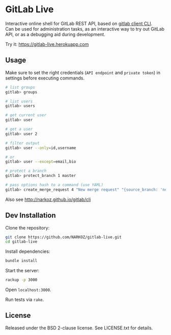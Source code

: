 # GitLab Live

Interactive online shell for GitLab REST API, based on [gitlab client CLI](https://github.com/NARKOZ/gitlab).  
Can be used for administration tasks, as an interactive way to try out
GitLab API, or as a debugging aid during development.

Try it: https://gitlab-live.herokuapp.com

## Usage

Make sure to set the right credentials (`API endpoint` and `private token`) in
settings before executing commands.

```sh
# list groups
gitlab> groups

# list users
gitlab> users

# get current user
gitlab> user

# get a user
gitlab> user 2

# filter output
gitlab> user --only=id,username

# or
gitlab> user --except=email,bio

# protect a branch
gitlab> protect_branch 1 master

# pass options hash to a command (use YAML)
gitlab> create_merge_request 4 "New merge request" "{source_branch: 'new_branch', target_branch: 'master', assignee_id: 42}"
```

Also see http://narkoz.github.io/gitlab/cli

## Dev Installation

Clone the repository:

```sh
git clone https://github.com/NARKOZ/gitlab-live.git
cd gitlab-live
```

Install dependencies:

```sh
bundle install
```

Start the server:

```sh
rackup -p 3000
```

Open `localhost:3000`.

Run tests via `rake`.

## License

Released under the BSD 2-clause license. See LICENSE.txt for details.
